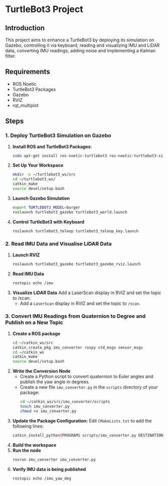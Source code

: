 # TurtleBot3 Project

## Introduction
This project aims to enhance a TurtleBot3 by deploying its simulation on Gazebo, controlling it via keyboard, reading and visualizing IMU and LiDAR data, converting IMU readings, adding noise and implementing a Kalman filter.

## Requirements
- ROS Noetic
- TurtleBot3 Packages
- Gazebo
- RVIZ
- rqt_multiplot

## Steps

### 1. Deploy TurtleBot3 Simulation on Gazebo
1. **Install ROS and TurtleBot3 Packages**:
   ```bash
   sudo apt-get install ros-noetic-turtlebot3 ros-noetic-turtlebot3-simulations
2. **Set Up Your Workspace**
   ```bash
   mkdir -p ~/turtlebot3_ws/src
   cd ~/turtlebot3_ws/
   catkin_make
   source devel/setup.bash
3. **Launch Gazebo Simulation**
   ```bash
   export TURTLEBOT3_MODEL=burger
   roslaunch turtlebot3_gazebo turtlebot3_world.launch
4. **Control TurtleBot3 with Keyboard**
   ```bash
   roslaunch turtlebot3_teleop turtlebot3_teleop_key.launch
### 2. Read IMU Data and Visualise LiDAR Data
1. **Launch RVIZ**
   ```bash
   roslaunch turtlebot3_gazebo turtlebot3_gazebo_rviz.launch
2. **Read IMU Data**
   ```bash
   rostopic echo /imu
3. **Visualize LiDAR Data**
Add a LaserScan display in RVIZ and set the topic to /scan.
    * Add a `LaserScan` display in RVIZ and set the topic to `/scan`.
### 3. Convert IMU Readings from Quaternion to Degree and Publish on a New Topic
1. **Create a ROS package**
   ```bash
   cd ~/catkin_ws/src
   catkin_create_pkg imu_converter rospy std_msgs sensor_msgs
   cd ~/catkin_ws
   catkin_make
   source devel/setup.bash
2. **Write the Conversion Node**
   * Create a Python script to convert quaternion to Euler angles and publish the yaw angle in degrees.
   * Create a new file `imu_converter.py` in the `scripts` directory of your package:
        ```bash
        cd ~/catkin_ws/src/imu_converter/scripts
        touch imu_converter.py
        chmod +x imu_converter.py
3. **Update the Package Configuration:**
   Edit `CMakeLists.txt` to add the following lines:
    ```bash
    catkin_install_python(PROGRAMS scripts/imu_converter.py DESTINATION ${CATKIN_PACKAGE_BIN_DESTINATION})
4. **Build the workspace**
5. **Run the node**
    ```bash
    rosrun imu_converter imu_converter.py
6. **Verify IMU data is being published**
    ```bash
    rostopic echo /imu_yaw_deg
